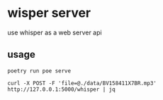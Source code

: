 # wisper server

use whisper as a web server api

## usage

``` shell
poetry run poe serve

curl -X POST -F 'file=@./data/BV158411X7BR.mp3' http://127.0.0.1:5000/whisper | jq
```
